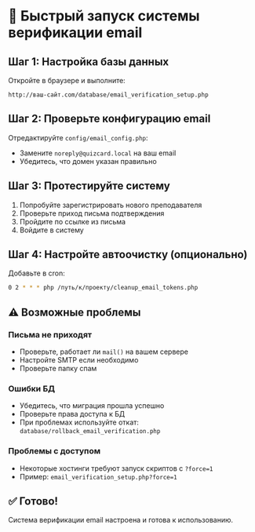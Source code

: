 # 🚀 Быстрый запуск системы верификации email

## Шаг 1: Настройка базы данных

Откройте в браузере и выполните:

```
http://ваш-сайт.com/database/email_verification_setup.php
```

## Шаг 2: Проверьте конфигурацию email

Отредактируйте `config/email_config.php`:

- Замените `noreply@quizcard.local` на ваш email
- Убедитесь, что домен указан правильно

## Шаг 3: Протестируйте систему

1. Попробуйте зарегистрировать нового преподавателя
2. Проверьте приход письма подтверждения
3. Пройдите по ссылке из письма
4. Войдите в систему

## Шаг 4: Настройте автоочистку (опционально)

Добавьте в cron:

```bash
0 2 * * * php /путь/к/проекту/cleanup_email_tokens.php
```

## ⚠️ Возможные проблемы

### Письма не приходят

- Проверьте, работает ли `mail()` на вашем сервере
- Настройте SMTP если необходимо
- Проверьте папку спам

### Ошибки БД

- Убедитесь, что миграция прошла успешно
- Проверьте права доступа к БД
- При проблемах используйте откат: `database/rollback_email_verification.php`

### Проблемы с доступом

- Некоторые хостинги требуют запуск скриптов с `?force=1`
- Пример: `email_verification_setup.php?force=1`

## ✅ Готово!

Система верификации email настроена и готова к использованию.
